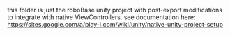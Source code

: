this folder is just the roboBase unity project with post-export modifications to integrate with native ViewControllers.
see documentation here: https://sites.google.com/a/play-i.com/wiki/unity/native-unity-project-setup

